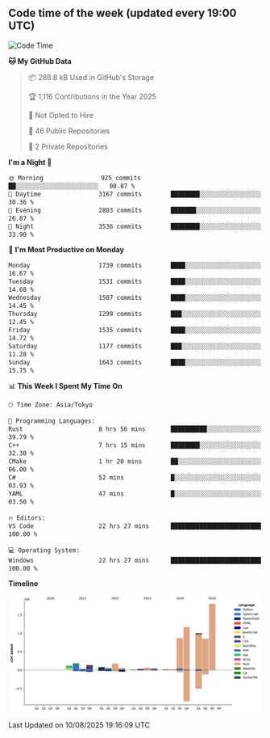 ## Code time of the week (updated every 19:00 UTC)

<!--START_SECTION:waka-->
![Code Time](http://img.shields.io/badge/Code%20Time-5%2C199%20hrs%207%20mins-blue)

**🐱 My GitHub Data** 

> 📦 288.8 kB Used in GitHub's Storage 
 > 
> 🏆 1,116 Contributions in the Year 2025
 > 
> 🚫 Not Opted to Hire
 > 
> 📜 46 Public Repositories 
 > 
> 🔑 2 Private Repositories 
 > 
**I'm a Night 🦉** 

```text
🌞 Morning                925 commits         ██░░░░░░░░░░░░░░░░░░░░░░░   08.87 % 
🌆 Daytime                3167 commits        ████████░░░░░░░░░░░░░░░░░   30.36 % 
🌃 Evening                2803 commits        ███████░░░░░░░░░░░░░░░░░░   26.87 % 
🌙 Night                  3536 commits        ████████░░░░░░░░░░░░░░░░░   33.90 % 
```
📅 **I'm Most Productive on Monday** 

```text
Monday                   1739 commits        ████░░░░░░░░░░░░░░░░░░░░░   16.67 % 
Tuesday                  1531 commits        ████░░░░░░░░░░░░░░░░░░░░░   14.68 % 
Wednesday                1507 commits        ████░░░░░░░░░░░░░░░░░░░░░   14.45 % 
Thursday                 1299 commits        ███░░░░░░░░░░░░░░░░░░░░░░   12.45 % 
Friday                   1535 commits        ████░░░░░░░░░░░░░░░░░░░░░   14.72 % 
Saturday                 1177 commits        ███░░░░░░░░░░░░░░░░░░░░░░   11.28 % 
Sunday                   1643 commits        ████░░░░░░░░░░░░░░░░░░░░░   15.75 % 
```


📊 **This Week I Spent My Time On** 

```text
🕑︎ Time Zone: Asia/Tokyo

💬 Programming Languages: 
Rust                     8 hrs 56 mins       ██████████░░░░░░░░░░░░░░░   39.79 % 
C++                      7 hrs 15 mins       ████████░░░░░░░░░░░░░░░░░   32.30 % 
CMake                    1 hr 20 mins        ██░░░░░░░░░░░░░░░░░░░░░░░   06.00 % 
C#                       52 mins             █░░░░░░░░░░░░░░░░░░░░░░░░   03.93 % 
YAML                     47 mins             █░░░░░░░░░░░░░░░░░░░░░░░░   03.50 % 

🔥 Editors: 
VS Code                  22 hrs 27 mins      █████████████████████████   100.00 % 

💻 Operating System: 
Windows                  22 hrs 27 mins      █████████████████████████   100.00 % 
```

**Timeline**

![Lines of Code chart](https://raw.githubusercontent.com/SARDONYX-sard/SARDONYX-sard/main/assets/bar_graph.png)


 Last Updated on 10/08/2025 19:16:09 UTC
<!--END_SECTION:waka-->